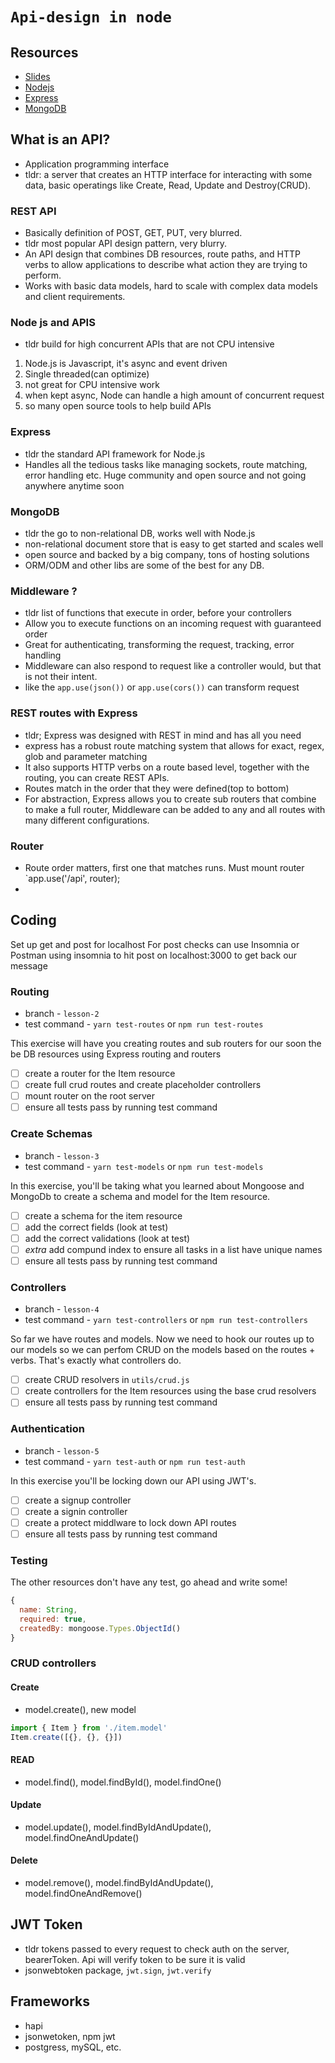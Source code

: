 # `Api-design in node`

## Resources

- [Slides](https://slides.com/scotups/api-design-in-node-with-express-v3)
- [Nodejs](https://nodejs.org/en/)
- [Express](https://expressjs.com/)
- [MongoDB](https://www.mongodb.com/)

## What is an API?

- Application programming interface
- tldr: a server that creates an HTTP interface for interacting with some data, basic operatings like Create, Read, Update and Destroy(CRUD).

### REST API

- Basically definition of POST, GET, PUT, very blurred.
- tldr most popular API design pattern, very blurry.
- An API design that combines DB resources, route paths, and HTTP verbs to allow applications to describe what action they are trying to perform.
- Works with basic data models, hard to scale with complex data models and client requirements.

### Node js and APIS

- tldr build for high concurrent APIs that are not CPU intensive

1. Node.js is Javascript, it's async and event driven
2. Single threaded(can optimize)
3. not great for CPU intensive work
4. when kept async, Node can handle a high amount of concurrent request
5. so many open source tools to help build APIs

### Express

- tldr the standard API framework for Node.js
- Handles all the tedious tasks like managing sockets, route matching, error handling etc. Huge community and open source and not going anywhere anytime soon

### MongoDB

- tldr the go to non-relational DB, works well with Node.js
- non-relational document store that is easy to get started and scales well
- open source and backed by a big company, tons of hosting solutions
- ORM/ODM and other libs are some of the best for any DB.

### Middleware ?

- tldr list of functions that execute in order, before your controllers
- Allow you to execute functions on an incoming request with guaranteed order
- Great for authenticating, transforming the request, tracking, error handling
- Middleware can also respond to request like a controller would, but that is not their intent.
- like the `app.use(json())` or `app.use(cors())` can transform request

### REST routes with Express

- tldr; Express was designed with REST in mind and has all you need
- express has a robust route matching system that allows for exact, regex, glob and parameter matching
- It also supports HTTP verbs on a route based level, together with the routing, you can create REST APIs.
- Routes match in the order that they were defined(top to bottom)
- For abstraction, Express allows you to create sub routers that combine to make a full router, Middleware can be added to any and all routes with many different configurations.

### Router

- Route order matters, first one that matches runs. Must mount router `app.use('/api', router);
-

## Coding

Set up get and post for localhost
For post checks can use Insomnia or Postman
using insomnia to hit post on localhost:3000 to get back our message

### Routing

- branch - `lesson-2`
- test command - `yarn test-routes` or `npm run test-routes`

This exercise will have you creating routes and sub routers for our soon the be DB resources using Express routing and routers

- [ ] create a router for the Item resource
- [ ] create full crud routes and create placeholder controllers
- [ ] mount router on the root server
- [ ] ensure all tests pass by running test command

### Create Schemas

- branch - `lesson-3`
- test command - `yarn test-models` or `npm run test-models`

In this exercise, you'll be taking what you learned about Mongoose and MongoDb to create a schema and model for the Item resource.

- [ ] create a schema for the item resource
- [ ] add the correct fields (look at test)
- [ ] add the correct validations (look at test)
- [ ] _extra_ add compund index to ensure all tasks in a list have unique names
- [ ] ensure all tests pass by running test command

### Controllers

- branch - `lesson-4`
- test command - `yarn test-controllers` or `npm run test-controllers`

So far we have routes and models. Now we need to hook our routes up to our models so we can perfom CRUD on the models based on the routes + verbs. That's exactly what controllers do.

- [ ] create CRUD resolvers in `utils/crud.js`
- [ ] create controllers for the Item resources using the base crud resolvers
- [ ] ensure all tests pass by running test command

### Authentication

- branch - `lesson-5`
- test command - `yarn test-auth` or `npm run test-auth`

In this exercise you'll be locking down our API using JWT's.

- [ ] create a signup controller
- [ ] create a signin controller
- [ ] create a protect middlware to lock down API routes
- [ ] ensure all tests pass by running test command

### Testing

The other resources don't have any test, go ahead and write some!

```js
{
  name: String,
  required: true,
  createdBy: mongoose.Types.ObjectId()
}

```

### CRUD controllers

#### Create

- model.create(), new model

```js
import { Item } from './item.model'
Item.create([{}, {}, {}])
```

#### READ

- model.find(), model.findById(), model.findOne()

#### Update

- model.update(), model.findByIdAndUpdate(), model.findOneAndUpdate()

#### Delete

- model.remove(), model.findByIdAndUpdate(), model.findOneAndRemove()

## JWT Token

- tldr tokens passed to every request to check auth on the server, bearerToken. Api will verify token to be sure it is valid
- jsonwebtoken package, `jwt.sign`, `jwt.verify`

## Frameworks

- hapi
- jsonwetoken, npm jwt
- postgress, mySQL, etc.
